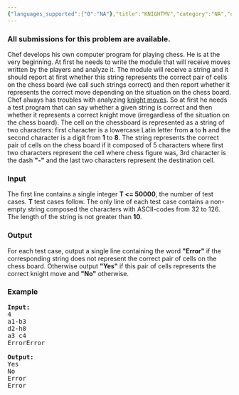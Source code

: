 ```yaml
---
{"languages_supported":{"0":"NA"},"title":"KNIGHTMV","category":"NA","old_version":true,"problem_code":"KNIGHTMV","tags":{"0":"NA"},"layout":"problem"}
---
```


<h3> All submissions for this problem are available. </h3><p>
Chef develops his own computer program for playing chess. He is at the very beginning. At first he needs to write the module that will receive moves written by the players and analyze it. The module will receive a string and it should report at first whether this string represents the correct pair of cells on the chess board (we call such strings correct) and then report whether it represents the correct move depending on the situation on the chess board. Chef always has troubles with analyzing <a href="//en.wikipedia.org/wiki/Knight_%28chess%29">knight moves</a>. So at first he needs a test program that can say whether a given string is correct and then whether it represents a correct knight move (irregardless of the situation on the chess board). The cell on the chessboard is represented as a string of two characters: first character is a lowercase Latin letter from <b>a</b> to <b>h</b> and the second character is a digit from <b>1</b> to <b>8</b>. The string represents the correct pair of cells on the chess board if it composed of 5 characters where first two characters represent the cell where chess figure was, 3rd character is the dash <b>"-"</b> and the last two characters represent the destination cell.

<h3>Input</h3>
</p><p> The first line contains a single integer <b>T &lt;= 50000</b>, the number of test cases. <b>T</b> test cases follow. The only line of each test case contains a non-empty string composed the characters with ASCII-codes from 32 to 126. The length of the string is not greater than <b>10</b>.

<h3>Output</h3>
</p><p> For each test case, output a single line containing the word <b>"Error"</b> if the corresponding string does not represent the correct pair of cells on the chess board. Otherwise output <b>"Yes"</b> if this pair of cells represents the correct knight move and <b>"No"</b> otherwise.

<h3>Example</h3>

<pre>
<b>Input:</b>
4
a1-b3
d2-h8
a3 c4
ErrorError

<b>Output:</b>
Yes
No
Error
Error
</pre></p>    